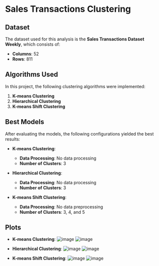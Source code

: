 # Sales Transactions Clustering

## Dataset

The dataset used for this analysis is the **Sales Transactions Dataset Weekly**, which consists of:
- **Columns**: 52
- **Rows**: 811

## Algorithms Used

In this project, the following clustering algorithms were implemented:
1. **K-means Clustering**
2. **Hierarchical Clustering**
3. **K-means Shift Clustering**

## Best Models

After evaluating the models, the following configurations yielded the best results:

- **K-means Clustering**: 
  - **Data Processing**: No data processing
  - **Number of Clusters**: 3

- **Hierarchical Clustering**: 
  - **Data Processing**: No data processing
  - **Number of Clusters**: 3

- **K-means Shift Clustering**: 
  - **Data Processing**: No data preprocessing
  - **Number of Clusters**: 3, 4, and 5

 ## Plots
   - **K-means Clustering**:
     ![image](https://github.com/user-attachments/assets/ae9b68bd-e021-41bc-ab29-d8c7f4e2f696)
     ![image](https://github.com/user-attachments/assets/93b3f88d-abea-4f45-a980-b5e4849541e3)

   - **Hierarchical Clustering**:
     ![image](https://github.com/user-attachments/assets/84637149-ac92-48ff-8a2e-5753d9d09ccb)
     ![image](https://github.com/user-attachments/assets/67844ef3-1243-4f55-b364-e178de8a411a)

     
  - **K-means Shift Clustering**:
    ![image](https://github.com/user-attachments/assets/f1d7082a-c714-45e1-aaa1-a789620b5b7e)
    ![image](https://github.com/user-attachments/assets/b3348f48-02a2-4dca-b0b1-aa4bc334dbef)

 


     
